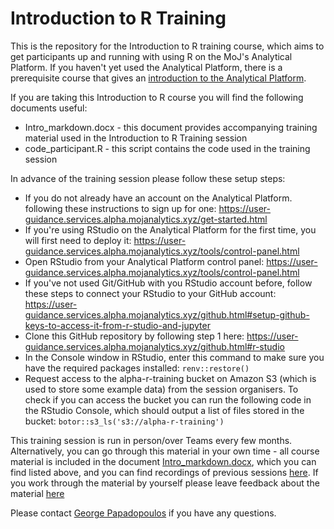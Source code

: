 # Introduction to R Training

This is the repository for the Introduction to R training course, which aims to get participants up and running with using R on the MoJ's Analytical Platform. If you haven't yet used the Analytical Platform, there is a prerequisite course that gives an [introduction to the Analytical Platform](https://github.com/moj-analytical-services/Intro_AP).

If you are taking this Introduction to R course you will find the following documents useful:

* Intro_markdown.docx - this document provides accompanying training material used in the Introduction to R Training session
* code_participant.R - this script contains the code used in the training session

In advance of the training session please follow these setup steps:

 - If you do not already have an account on the Analytical Platform. following these instructions to sign up for one: https://user-guidance.services.alpha.mojanalytics.xyz/get-started.html
 - If you're using RStudio on the Analytical Platform for the first time, you will first need to deploy it: https://user-guidance.services.alpha.mojanalytics.xyz/tools/control-panel.html
 - Open RStudio from your Analytical Platform control panel: https://user-guidance.services.alpha.mojanalytics.xyz/tools/control-panel.html
 - If you've not used Git/GitHub with you RStudio account before, follow these steps to connect your RStudio to your GitHub account: https://user-guidance.services.alpha.mojanalytics.xyz/github.html#setup-github-keys-to-access-it-from-r-studio-and-jupyter
 - Clone this GitHub repository by following step 1 here: https://user-guidance.services.alpha.mojanalytics.xyz/github.html#r-studio
 - In the Console window in RStudio, enter this command to make sure you have the required packages installed: `renv::restore()`
 - Request access to the alpha-r-training bucket on Amazon S3 (which is used to store some example data) from the session organisers. To check if you can access the bucket you can run the following code in the RStudio Console, which should output a list of files stored in the bucket: `botor::s3_ls('s3://alpha-r-training')`

This training session is run in person/over Teams every few months. Alternatively, you can go through this material in your own time - all course material is included in the document [Intro_markdown.docx](https://github.com/moj-analytical-services/IntroRTraining/blob/master/Intro_markdown.docx), which you can find listed above, and you can find recordings of previous sessions [here](https://web.microsoftstream.com/channel/aa3cda5d-99d6-4e9d-ac5e-6548dd55f52a). If you work through the material by yourself please leave feedback about the material [here](https://airtable.com/shr9u2OJB2pW8Y0Af)  

Please contact [George Papadopoulos](George.papadopoulos@Justice.gov.uk) if you have any questions.

